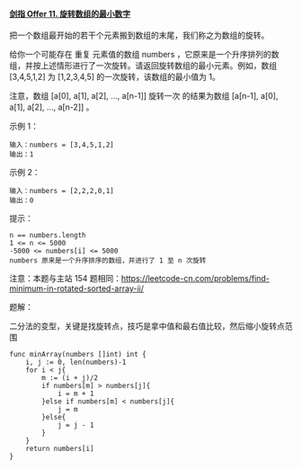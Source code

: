#### [剑指 Offer 11. 旋转数组的最小数字](https://leetcode.cn/problems/xuan-zhuan-shu-zu-de-zui-xiao-shu-zi-lcof/)

把一个数组最开始的若干个元素搬到数组的末尾，我们称之为数组的旋转。

给你一个可能存在 重复 元素值的数组 numbers ，它原来是一个升序排列的数组，并按上述情形进行了一次旋转。请返回旋转数组的最小元素。例如，数组 [3,4,5,1,2] 为 [1,2,3,4,5] 的一次旋转，该数组的最小值为 1。  

注意，数组 [a[0], a[1], a[2], ..., a[n-1]] 旋转一次 的结果为数组 [a[n-1], a[0], a[1], a[2], ..., a[n-2]] 。

 

示例 1：

```
输入：numbers = [3,4,5,1,2]
输出：1
```

示例 2：

```
输入：numbers = [2,2,2,0,1]
输出：0
```


提示：

```
n == numbers.length
1 <= n <= 5000
-5000 <= numbers[i] <= 5000
numbers 原来是一个升序排序的数组，并进行了 1 至 n 次旋转
```

注意：本题与主站 154 题相同：https://leetcode-cn.com/problems/find-minimum-in-rotated-sorted-array-ii/



题解：

二分法的变型，关键是找旋转点，技巧是拿中值和最右值比较，然后缩小旋转点范围

```
func minArray(numbers []int) int {
    i, j := 0, len(numbers)-1
    for i < j{
        m := (i + j)/2
        if numbers[m] > numbers[j]{
            i = m + 1
        }else if numbers[m] < numbers[j]{
            j = m
        }else{
            j = j - 1
        }
    }
    return numbers[i]
}
```

